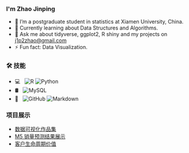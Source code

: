 ### I'm Zhao Jinping

- 📖 I’m a postgraduate student in statistics at Xiamen University, China.
- 🌱 Currently learning about Data Structures and Algorithms.
- 💬 Ask me about tidyverse, ggplot2, R shiny and my projects on j1p2zhao@gmail.com
- ⚡ Fun fact: Data Visualization.

### 🛠 技能

- 💻 &#160; ![R](https://img.shields.io/badge/R-276DC3?style=for-the-badge&logo=r&logoColor=white)
![Python](https://img.shields.io/badge/Python-3776AB?style=for-the-badge&logo=python&logoColor=white)
- 🛢 &#160; ![MySQL](https://img.shields.io/badge/-MySQL-333333?style=flat&logo=mysql)
- 🔧 &#160; ![GitHub](https://img.shields.io/badge/-GitHub-333333?style=flat&logo=github)
![Markdown](https://img.shields.io/badge/-Markdown-333333?style=flat&logo=markdown)


### 项目展示

- [数据可视化作品集](https://github.com/Jpzhaoo/viz)
- [M5 销量预测结果展示](https://github.com/Jpzhaoo/m5_forecast)
- [客户生命周期价值](https://github.com/Jpzhaoo/clv)
